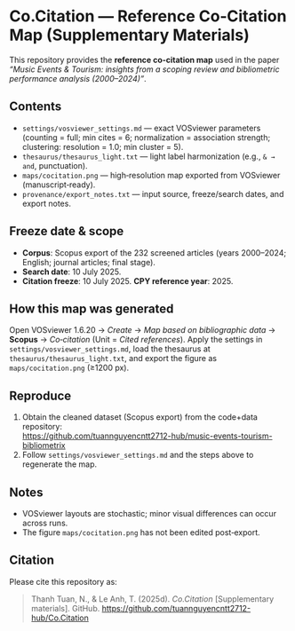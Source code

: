 # Co.Citation — Reference Co‑Citation Map (Supplementary Materials)

This repository provides the **reference co‑citation map** used in the paper *“Music Events & Tourism: insights from a scoping review and bibliometric performance analysis (2000–2024)”*.

## Contents
- `settings/vosviewer_settings.md` — exact VOSviewer parameters (counting = full; min cites = 6; normalization = association strength; clustering: resolution = 1.0; min cluster = 5).
- `thesaurus/thesaurus_light.txt` — light label harmonization (e.g., `& → and`, punctuation).
- `maps/cocitation.png` — high‑resolution map exported from VOSviewer (manuscript‑ready).
- `provenance/export_notes.txt` — input source, freeze/search dates, and export notes.

## Freeze date & scope
- **Corpus**: Scopus export of the 232 screened articles (years 2000–2024; English; journal articles; final stage).
- **Search date**: 10 July 2025.
- **Citation freeze**: 10 July 2025. **CPY reference year**: 2025.

## How this map was generated
Open VOSviewer 1.6.20 → *Create* → *Map based on bibliographic data* → **Scopus** → *Co‑citation* (Unit = *Cited references*). Apply the settings in `settings/vosviewer_settings.md`, load the thesaurus at `thesaurus/thesaurus_light.txt`, and export the figure as `maps/cocitation.png` (≥1200 px).

## Reproduce
1. Obtain the cleaned dataset (Scopus export) from the code+data repository:  
   https://github.com/tuannguyencntt2712-hub/music-events-tourism-bibliometrix
2. Follow `settings/vosviewer_settings.md` and the steps above to regenerate the map.

## Notes
- VOSviewer layouts are stochastic; minor visual differences can occur across runs.
- The figure `maps/cocitation.png` has not been edited post‑export.

## Citation
Please cite this repository as:
> Thanh Tuan, N., & Le Anh, T. (2025d). *Co.Citation* [Supplementary materials]. GitHub. https://github.com/tuannguyencntt2712-hub/Co.Citation
